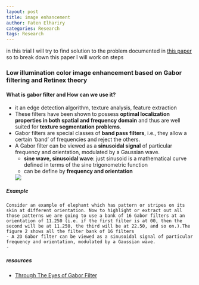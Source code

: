 ```yaml
---
layout: post
title: image enhancement
author: Faten Elhariry
categories: Research
tags: Research
---
```

in this trial I will try to find solution to the problem documented in [this paper](https://link.springer.com/article/10.1007/s11042-021-10607-7) so to break down this paper I will work on steps 

### Low illumination color image enhancement based on Gabor filtering and Retinex theory
#### What is gabor filter and How can we use it? 
  - it an edge detection algorithm, texture analysis, feature extraction
  - These filters have been shown to possess **optimal localization properties in both spatial and frequency domain** and thus are well suited for **texture segmentation problems**. 
  - Gabor filters are special classes of **band pass filters**, i.e., they allow a certain ‘band’ of frequencies and reject the others.
  - A Gabor filter can be viewed as a **sinusoidal signal** of particular frequency and orientation, modulated by a Gaussian wave.
    - **sine wave, sinusoidal wave**: just sinusoid is a mathematical curve defined in terms of the sine trigonometric function
    - can be define by **frequency and orientation**
    <img src="/images/sinusoidal_wave.png" />
  ##### Example 
    Consider an example of elephant which has pattern or stripes on its skin at different orientation. Now to highlight or extract out all those patterns we are going to use a bank of 16 Gabor filters at an orientation of 11.250 (i.e. if the first filter is at 00, then the second will be at 11.250, the third will be at 22.50, and so on.).The figure 2 shows all the filter bank of 16 filters
    - A 2D Gabor filter can be viewed as a sinusoidal signal of particular frequency and orientation, modulated by a Gaussian wave.
    - 







##### resources 
  - [Through The Eyes of Gabor Filter](https://medium.com/@anuj_shah/through-the-eyes-of-gabor-filter-17d1fdb3ac97)